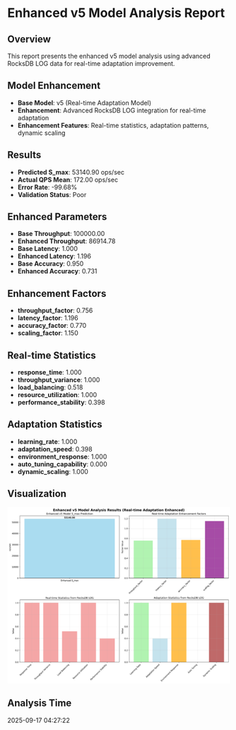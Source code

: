 # Enhanced v5 Model Analysis Report

## Overview
This report presents the enhanced v5 model analysis using advanced RocksDB LOG data for real-time adaptation improvement.

## Model Enhancement
- **Base Model**: v5 (Real-time Adaptation Model)
- **Enhancement**: Advanced RocksDB LOG integration for real-time adaptation
- **Enhancement Features**: Real-time statistics, adaptation patterns, dynamic scaling

## Results
- **Predicted S_max**: 53140.90 ops/sec
- **Actual QPS Mean**: 172.00 ops/sec
- **Error Rate**: -99.68%
- **Validation Status**: Poor

## Enhanced Parameters
- **Base Throughput**: 100000.00
- **Enhanced Throughput**: 86914.78
- **Base Latency**: 1.000
- **Enhanced Latency**: 1.196
- **Base Accuracy**: 0.950
- **Enhanced Accuracy**: 0.731

## Enhancement Factors
- **throughput_factor**: 0.756
- **latency_factor**: 1.196
- **accuracy_factor**: 0.770
- **scaling_factor**: 1.150

## Real-time Statistics
- **response_time**: 1.000
- **throughput_variance**: 1.000
- **load_balancing**: 0.518
- **resource_utilization**: 1.000
- **performance_stability**: 0.398

## Adaptation Statistics
- **learning_rate**: 1.000
- **adaptation_speed**: 0.398
- **environment_response**: 1.000
- **auto_tuning_capability**: 0.000
- **dynamic_scaling**: 1.000

## Visualization
![Enhanced v5 Model Analysis](v5_model_enhanced_analysis.png)

## Analysis Time
2025-09-17 04:27:22
